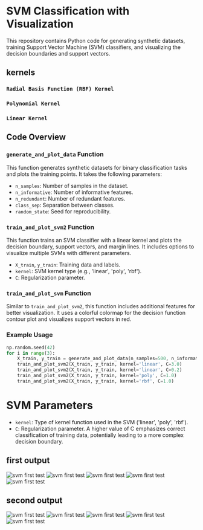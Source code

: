 # SVM Classification with Visualization

This repository contains Python code for generating synthetic datasets, training Support Vector Machine (SVM) classifiers, and visualizing the decision boundaries and support vectors.
## kernels
### `Radial Basis Function (RBF) Kernel`
### `Polynomial Kernel`
### `Linear Kernel`
## Code Overview

### `generate_and_plot_data` Function

This function generates synthetic datasets for binary classification tasks and plots the training points. It takes the following parameters:

- `n_samples`: Number of samples in the dataset.
- `n_informative`: Number of informative features.
- `n_redundant`: Number of redundant features.
- `class_sep`: Separation between classes.
- `random_state`: Seed for reproducibility.

### `train_and_plot_svm2` Function

This function trains an SVM classifier with a linear kernel and plots the decision boundary, support vectors, and margin lines. It includes options to visualize multiple SVMs with different parameters.

- `X_train`, `y_train`: Training data and labels.
- `kernel`: SVM kernel type (e.g., 'linear', 'poly', 'rbf').
- `C`: Regularization parameter.

### `train_and_plot_svm` Function

Similar to `train_and_plot_svm2`, this function includes additional features for better visualization. It uses a colorful colormap for the decision function contour plot and visualizes support vectors in red.

### Example Usage

```python
np.random.seed(42)
for i in range(3):
    X_train, y_train = generate_and_plot_data(n_samples=500, n_informative=2, n_redundant=0, class_sep=1.5, random_state=i)
    train_and_plot_svm2(X_train, y_train, kernel='linear', C=3.0)
    train_and_plot_svm2(X_train, y_train, kernel='linear', C=0.2)
    train_and_plot_svm2(X_train, y_train, kernel='poly', C=1.0)
    train_and_plot_svm2(X_train, y_train, kernel='rbf', C=1.0)
```
# SVM Parameters
- `kernel`: Type of kernel function used in the SVM ('linear', 'poly', 'rbf').
- `C`: Regularization parameter. A higher value of C emphasizes correct classification of training data, potentially leading to a more complex decision boundary.
 ## first output
 ![svm first test](output/output.png)
 ![svm first test](output/svm_linear_c_3.png)
 ![svm first test](output/svm_linear_c_0.2.png)
 ![svm first test](output/svm_poly_c_1.png)
 ![svm first test](output/svm_rbf_c_1.png)

## second output
 ![svm first test](output/second_test.png)
 ![svm first test](output/svm_linear2_c_3.png)
 ![svm first test](output/svm_linear2_c_0.2.png)
 ![svm first test](output/svm_poly2_c_1.png)
 ![svm first test](output/svm_rbf2_c_1.png)
